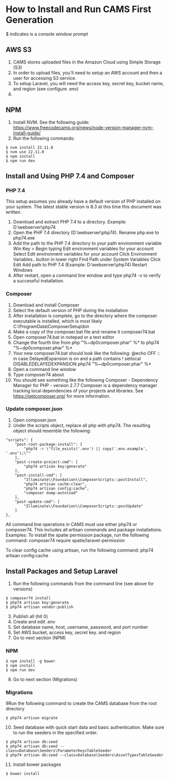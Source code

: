 # How to Install and Run CAMS First Generation
$ indicates is a console window prompt

## AWS S3
1. CAMS stores uploaded files in the Amazon Cloud using Simple Storage (S3)
2. In order to upload files, you'll need to setup an AWS account and then a user for accessing S3 service.
3. To setup Laravel, you will need the access key, secret key, bucket name, and region (see configure .env)
4. 
## NPM
1. Install NVM. See the following guide: https://www.freecodecamp.org/news/node-version-manager-nvm-install-guide/
2. Run the following commands:
```
$ nvm install 22.11.0
$ nvm use 22.11.0
$ npm install
$ npm run dev
```

## Install and Using PHP 7.4 and Composer
### PHP 7.4
This setup assumes you already have a default version of PHP installed on your system. The latest stable version is 8.3 at this time this document was written.
1. Download and extract PHP 7.4 to a directory. Example: D:\webserver\php74
2. Open the PHP 7.4 directory (D:\webserver\php74). Rename php.exe to php74.exe
3. Add the path to the PHP 7.4 directory to your path environment variable
	Win Key > Begin typing Edit environment variables for your account
	Select Edit environment variables for your account
	Click Environment Variables.. button in lower right
	Find Path under System Variables
	Click Edit
	Add path to PHP 7.4 (Example: D:\webserver\php74)
	Restart Windows
4. After restart, open a command line window and type php74 -v to verify a successful installation.

### Composer
1. Download and install Composer
2. Select the default version of PHP during the installation
3. After installation is complete, go to the directory where the composer executable is installed, which is most likely C:\ProgramData\ComposerSetup\bin
4. Make a copy of the composer.bat file and rename it composer74.bat
5. Open composer74.bat in notepad or a text editor
6. Change the fourth line from php "%~dp0composer.phar" %* to php74 "%~dp0composer.phar" %*
7. Your new composer74.bat should look like the following:
@echo OFF
:: in case DelayedExpansion is on and a path contains !
setlocal DISABLEDELAYEDEXPANSION
php74 "%~dp0composer.phar" %*
8. Open a command line window
9. Type composer74 about
10. You should see something like the following
Composer - Dependency Manager for PHP - version 2.7.7
Composer is a dependency manager tracking local dependencies of your projects and libraries.
See https://getcomposer.org/ for more information.

### Update composer.json
1. Open composer.json
2. Under the scripts object, replace all php with php74. The resulting object should resemble the following:
```
"scripts": {
	"post-root-package-install": [
		"php74 -r \"file_exists('.env') || copy('.env.example', '.env');\""
	],
	"post-create-project-cmd": [
		"php74 artisan key:generate"
	],
	"post-install-cmd": [
		"Illuminate\\Foundation\\ComposerScripts::postInstall",
		"php74 artisan cache:clear",
		"php74 artisan config:cache",
		"composer dump-autoload"
	],
	"post-update-cmd": [
		"Illuminate\\Foundation\\ComposerScripts::postUpdate"
	]
},
```
All command line operations in CAMS must use either php74 or composer74. This includes all artisan commands and package installations.
Examples:
To install the spatie permission package, run the following command:
composer74 require spatie/laravel-permission
 
To clear config cache using artisan, run the following command:
php74 artisan config:cache

## Install Packages and Setup Laravel
1. Run the following commands from the command line (see above for versions)
```
$ composer74 install
$ php74 artisan key:generate
$ php74 artisan vendor:publish
```
3. Publish all (hit 0)
4. Create and edit .env
5. Set database name, host, username, password, and port number
6. Set AWS bucket, access key, secret key. and region
7. Go to next section (NPM)
### NPM
```
$ npm install -g bower
$ npm install
$ npm run dev
```
8. Go to next section (Migrations)
### Migrations
9Run the following command to create the CAMS database from the root directory
```
$ php74 artisan migrate
```
10. Seed database with quick start data and basic authentication. Make sure to run the seeders in the specified order.
```
$ php74 artisan db:seed
$ php74 artisan db:seed --class=Database\Seeders\ParameterKeysTableSeeder
$ php74 artisan db:seed --class=Database\Seeders\AssetTypesTableSeeder
```
11. Install bower packages
```
$ bower install
```